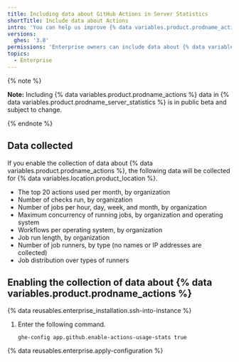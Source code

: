 ```yaml
---
title: Including data about GitHub Actions in Server Statistics
shortTitle: Include data about Actions
intro: 'You can help us improve {% data variables.product.prodname_actions %} by allowing {% data variables.product.prodname_server_statistics %} to collect data about {% data variables.product.prodname_actions %}.'
versions:
  ghes: '3.8'
permissions: 'Enterprise owners can include data about {% data variables.product.prodname_actions %} in {% data variables.product.prodname_server_statistics %}.'
topics:
  - Enterprise
---
```


{% note %}

**Note:** Including {% data variables.product.prodname_actions %} data in {% data variables.product.prodname_server_statistics %} is in public beta and subject to change.

{% endnote %}

## Data collected

If you enable the collection of data about {% data variables.product.prodname_actions %}, the following data will be collected for {% data variables.location.product_location %}.

- The top 20 actions used per month, by organization
- Number of checks run, by organization
- Number of jobs per hour, day, week, and month, by organization
- Maximum concurrency of running jobs, by organization and operating system
- Workflows per operating system, by organization
- Job run length, by organization
- Number of job runners, by type (no names or IP addresses are collected)
- Job distribution over types of runners

## Enabling the collection of data about {% data variables.product.prodname_actions %}

{% data reusables.enterprise_installation.ssh-into-instance %}
1. Enter the following command.

   ```shell{:copy}
   ghe-config app.github.enable-actions-usage-stats true
   ```
{% data reusables.enterprise.apply-configuration %}